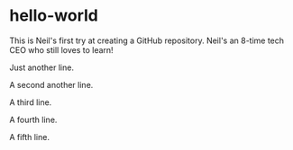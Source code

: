 # hello-world
This is Neil's first try at creating a GitHub repository. Neil's an 8-time tech CEO who still loves to learn!

Just another line.

A second another line.

A third line.

A fourth line.

A fifth line.